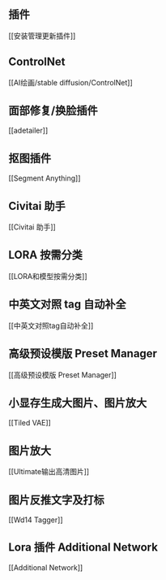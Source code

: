 ## 插件
[[安装管理更新插件]]

## ControlNet
[[AI绘画/stable diffusion/ControlNet]]

## 面部修复/换脸插件
[[adetailer]]

## 抠图插件
[[Segment Anything]]

## Civitai 助手
[[Civitai 助手]]

## LORA 按需分类
[[LORA和模型按需分类]]

## 中英文对照 tag 自动补全
[[中英文对照tag自动补全]]

## 高级预设模版 Preset Manager
[[高级预设模版 Preset Manager]]

## 小显存生成大图片、图片放大
[[Tiled VAE]]

## 图片放大
[[Ultimate输出高清图片]]


## 图片反推文字及打标 
[[Wd14 Tagger]]


## Lora 插件 Additional Network
[[Additional Network]]
